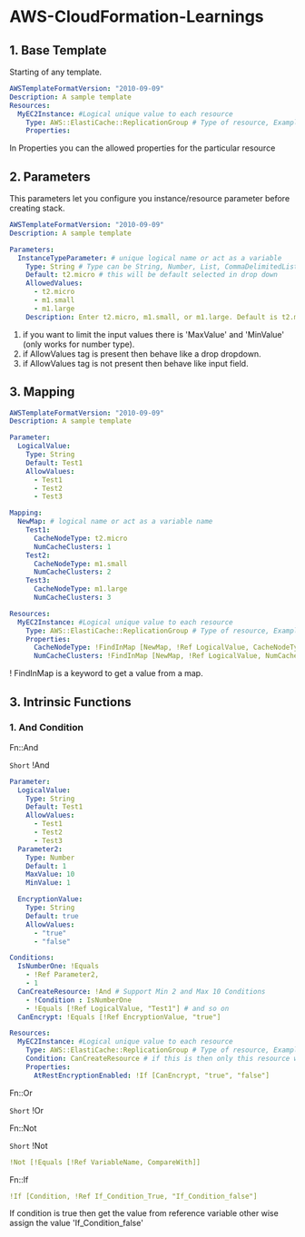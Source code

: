 # AWS-CloudFormation-Learnings

## 1. Base Template

Starting of any template.

```yaml
AWSTemplateFormatVersion: "2010-09-09"
Description: A sample template
Resources:
  MyEC2Instance: #Logical unique value to each resource
    Type: AWS::ElastiCache::ReplicationGroup # Type of resource, Example : Redis Cache
    Properties:
```

In Properties you can the allowed properties for the particular resource

## 2. Parameters

This parameters let you configure you instance/resource parameter before creating stack.

```yaml
AWSTemplateFormatVersion: "2010-09-09"
Description: A sample template

Parameters:
  InstanceTypeParameter: # unique logical name or act as a variable
    Type: String # Type can be String, Number, List, CommaDelimitedList, AWS-Specific Parameter Types, SSM Parameter Types
    Default: t2.micro # this will be default selected in drop down
    AllowedValues:
      - t2.micro
      - m1.small
      - m1.large
    Description: Enter t2.micro, m1.small, or m1.large. Default is t2.micro. # this will be shown below just above of the selection box.
```

1.  if you want to limit the input values there is 'MaxValue' and 'MinValue' (only works for number type).
2.  if AllowValues tag is present then behave like a drop dropdown.
3.  if AllowValues tag is not present then behave like input field.

## 3. Mapping

```yaml
AWSTemplateFormatVersion: "2010-09-09"
Description: A sample template

Parameter:
  LogicalValue:
    Type: String
    Default: Test1
    AllowValues:
      - Test1
      - Test2
      - Test3

Mapping:
  NewMap: # logical name or act as a variable name
    Test1:
      CacheNodeType: t2.micro
      NumCacheClusters: 1
    Test2:
      CacheNodeType: m1.small
      NumCacheClusters: 2
    Test3:
      CacheNodeType: m1.large
      NumCacheClusters: 3

Resources:
  MyEC2Instance: #Logical unique value to each resource
    Type: AWS::ElastiCache::ReplicationGroup # Type of resource, Example : Redis Cache
    Properties:
      CacheNodeType: !FindInMap [NewMap, !Ref LogicalValue, CacheNodeType]
      NumCacheClusters: !FindInMap [NewMap, !Ref LogicalValue, NumCacheClusters]
```

! FindInMap is a keyword to get a value from a map.

## 3. Intrinsic Functions

### 1. And Condition

Fn::And

`Short` !And

```yaml
Parameter:
  LogicalValue:
    Type: String
    Default: Test1
    AllowValues:
      - Test1
      - Test2
      - Test3
  Parameter2:
    Type: Number
    Default: 1
    MaxValue: 10
    MinValue: 1

  EncryptionValue:
    Type: String
    Default: true
    AllowValues:
      - "true"
      - "false"

Conditions:
  IsNumberOne: !Equals
    - !Ref Parameter2,
    - 1
  CanCreateResource: !And # Support Min 2 and Max 10 Conditions
    - !Condition : IsNumberOne
    - !Equals [!Ref LogicalValue, "Test1"] # and so on
  CanEncrypt: !Equals [!Ref EncryptionValue, "true"]

Resources:
  MyEC2Instance: #Logical unique value to each resource
    Type: AWS::ElastiCache::ReplicationGroup # Type of resource, Example : Redis Cache
    Condition: CanCreateResource # if this is then only this resource will be created.
    Properties:
      AtRestEncryptionEnabled: !If [CanEncrypt, "true", "false"]
```

Fn::Or

`Short` !Or

Fn::Not

`Short` !Not

```yaml
!Not [!Equals [!Ref VariableName, CompareWith]]
```

Fn::If

```yaml
!If [Condition, !Ref If_Condition_True, "If_Condition_false"]
```

If condition is true then get the value from reference variable other wise assign the value 'If_Condition_false'
